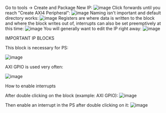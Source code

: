 Go to tools -> Create and Package New IP:
![image](https://user-images.githubusercontent.com/84331501/224053787-61eab334-1fb9-4029-a150-36eb5a1644d6.png)
Click forwards until you reach "Create AXI4 Peripheral":
![image](https://user-images.githubusercontent.com/84331501/232921592-ca117abc-f047-4d04-aaaf-c83b268c99e0.png)
Naming isn't important and default directory works:
![image](https://user-images.githubusercontent.com/84331501/232921708-52c5e68d-e4ee-444e-a452-ffac971519d3.png)
Registers are where data is written to the block and where the block writes out of, interrupts can also be set preemptively at this time:
![image](https://user-images.githubusercontent.com/84331501/232921906-51500a81-dc70-4208-a1c3-0d2dc4a686fe.png)
You will generally want to edit the IP right away:
![image](https://user-images.githubusercontent.com/84331501/232924727-6ed9a725-d9ff-4242-9c99-75b7c85f4585.png)


IMPORTANT IP BLOCKS

This block is necessary for PS: 

![image](https://user-images.githubusercontent.com/84331501/232920282-3a697d9d-ead7-44d0-aca9-296fb8fdbd7a.png)

AXI GPIO is used very often:

![image](https://user-images.githubusercontent.com/84331501/232920485-85feca31-e367-4e1b-9973-82fc2739f891.png)

How to enable interrupts

After double clicking on the block (example: AXI GPIO):
![image](https://user-images.githubusercontent.com/84331501/232920583-064e7756-ce75-41c2-980e-90a3e4f62c76.png)

Then enable an interrupt in the PS after double clicking on it:
![image](https://user-images.githubusercontent.com/84331501/232920784-5f8062eb-0bdb-4cbd-aba3-d29a6d7e35ec.png)
